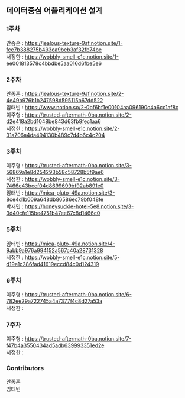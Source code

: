 ## 데이터중심 어플리케이션 설계

### 1주차
안종훈 : https://jealous-texture-9af.notion.site/1-fce7b388275b493ca9beb3af32fb74be <br/>
서정한 : https://wobbly-smell-e1c.notion.site/1-ee001813578c4bbdbe5aa016d6fbe5e6

### 2주차
안종훈 :  https://jealous-texture-9af.notion.site/2-4e49b976b1b247598d595115b67dd522 <br/>
임태빈 : https://www.notion.so/2-0bf6bf1e00104aa096190c4a6cc1af8c <br/>
이주형 : https://trusted-aftermath-0ba.notion.site/2-d2e418a2bd1048be843d63fb9fec1aa6 <br/>
서정한 : https://wobbly-smell-e1c.notion.site/2-31a706a4da494130b489c7d4b6c4c204

### 3주차
이주형 : https://trusted-aftermath-0ba.notion.site/3-56869a1e8d254293b58c58728b5f9ae6 <br/>
서정한 : https://wobbly-smell-e1c.notion.site/3-7466e43bccf04d8699699bf92ab891e0 <br/>
임태빈 : https://mica-pluto-49a.notion.site/3-8ce4d1b009a648db86586ec79bf048fe <br/>
박재민 : https://honeysuckle-hotel-5e8.notion.site/3-3d40cfe115be4751b47ee67c8d1466c0


### 5주차
임태빈 : https://mica-pluto-49a.notion.site/4-9abb9a976a994152a567c40a28731328 <br/> 
서정한 : https://wobbly-smell-e1c.notion.site/5-d19e1c286fad41619eccd84c0d124319 <br/>

### 6주차
이주형 : https://trusted-aftermath-0ba.notion.site/6-782ee29a722745a4a7377f4c8d27a53a <br/>
서정한 : 
### 7주차
이주형 : https://trusted-aftermath-0ba.notion.site/7-f47b4a3550434ad5adb639993351ed2e <br/>
서정한 : 
### Contributors
안종훈<br/>
임태빈
